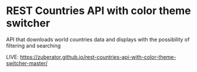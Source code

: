 # REST Countries API with color theme switcher

API that downloads world countries data and displays with the possibility of filtering and searching

LIVE: https://zuberator.github.io/rest-countries-api-with-color-theme-switcher-master/
